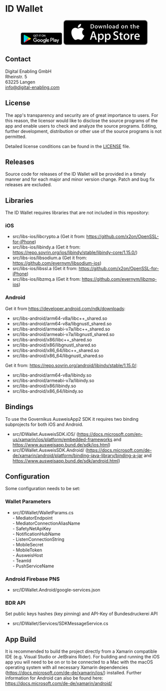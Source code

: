 # ID Wallet

<p align="center">
      <a href="https://play.google.com/store/apps/details?id=com.digitalenabling.idw&hl=en" title="Get it on Google Play"><img src="images/Google_Play_Badge.svg" width="135"></a>
      <a href="https://apps.apple.com/de/app/id-wallet/id1564933989" title="Download on the App Store"><img src="images/App_Store_Badge.svg"></a>

## Contact
Digital Enabling GmbH  
Rheinstr. 5  
63225 Langen  
info@digital-enabling.com  

## License

The app's transparency and security are of great importance to users. For this reason, the licensor would like to disclose the source programs of the app and enable users to check and analyze the source programs. Editing, further development, distribution or other use of the source programs is not permitted.

Detailed license conditions can be found in the [LICENSE](https://github.com/My-DIGI-ID/ID-Wallet/blob/main/LICENSE) file.

## Releases

Source code for releases of the ID Wallet will be provided in a timely manner and for each major and minor version change. Patch and bug fix releases are excluded. 

## Libraries

The ID Wallet requires libraries that are not included in this repository:

### iOS
- src/libs-ios/libcrypto.a (Get it from: https://github.com/x2on/OpenSSL-for-iPhone)
- src/libs-ios/libindy.a (Get it from: https://repo.sovrin.org/ios/libindy/stable/libindy-core/1.15.0/)
- src/libs-ios/libsodium.a (Get it from: https://github.com/evernym/libsodium-ios)
- src/libs-ios/libssl.a (Get it from: https://github.com/x2on/OpenSSL-for-iPhone)
- src/libs-ios/libzmq.a (Get it from: https://github.com/evernym/libzmq-ios)

### Android

Get it from https://developer.android.com/ndk/downloads:
- src/libs-android/arm64-v8a/libc++_shared.so
- src/libs-android/arm64-v8a/libgnustl_shared.so
- src/libs-android/armeabi-v7a/libc++_shared.so
- src/libs-android/armeabi-v7a/libgnustl_shared.so
- src/libs-android/x86/libc++_shared.so
- src/libs-android/x86/libgnustl_shared.so
- src/libs-android/x86_64/libc++_shared.so
- src/libs-android/x86_64/libgnustl_shared.so

Get it from: https://repo.sovrin.org/android/libindy/stable/1.15.0/:
- src/libs-android/arm64-v8a/libindy.so
- src/libs-android/armeabi-v7a/libindy.so
- src/libs-android/x86/libindy.so
- src/libs-android/x86_64/libindy.so

## Bindings
To use the Governikus AusweisApp2 SDK it requires two binding subprojects for both iOS and Android.
- src/IDWallet.AusweisSDK.iOS/ (https://docs.microsoft.com/en-us/xamarin/ios/platform/embedded-frameworks and https://www.ausweisapp.bund.de/sdk/ios.html)
- src/IDWallet.AusweisSDK.Android/ (https://docs.microsoft.com/de-de/xamarin/android/platform/binding-java-library/binding-a-jar and https://www.ausweisapp.bund.de/sdk/android.html)

## Configuration
Some configuration needs to be set:

### Wallet Parameters
- src/IDWallet/WalletParams.cs  
      - MediatorEndpoint  
      - MediatorConnectionAliasName  
      - SafetyNetApiKey  
      - NotificationHubName  
      - ListenConnectionString  
      - MobileSecret  
      - MobileToken  
      - AusweisHost  
	  - TeamId  
	  - PushServiceName  

### Android Firebase PNS
- src/IDWallet.Android/google-services.json

### BDR API
Set public keys hashes (key pinning) and API-Key of Bundesdruckerei API
- src/IDWallet/Services/SDKMessageService.cs

## App Build
It is recommended to build the project directly from a Xamarin compatible IDE (e.g. Visual Studio or JetBrains Rider). For building and running the iOS app you will need to be on or to be connected to a Mac with the macOS operating system with all necessary Xamarin dependencies (https://docs.microsoft.com/de-de/xamarin/ios/) installed.
Further information for Android can also be found here: https://docs.microsoft.com/de-de/xamarin/android/
